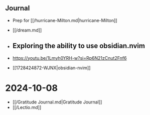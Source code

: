 ## Journal

-  Prep for [[/hurricane-Milton.md|hurricane-Milton]]
-  [[/dream.md]]
- ## Exploring the ability to use obsidian.nvim


- <https://youtu.be/1Lmyh0YRH-w?si=Rp6N21zCnut2Fnf6>

- [[1728424872-WJNX|obsidian-nvim]]

# 2024-10-08
- [[/Gratitude Journal.md|Gratitude Journal]]
- [[/Lectio.md]]


